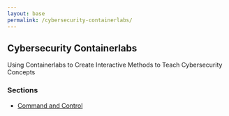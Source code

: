 ```yaml
---
layout: base
permalink: /cybersecurity-containerlabs/
---
```

## Cybersecurity Containerlabs

Using Containerlabs to Create Interactive Methods to Teach Cybersecurity Concepts

### Sections
- [Command and Control](/cybersecurity-containerlabs/command-control)